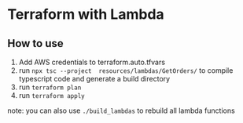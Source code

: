 # Terraform with Lambda

## How to use

1. Add AWS credentials to terraform.auto.tfvars
2. run `npx tsc --project  resources/lambdas/GetOrders/` to compile typescript code and generate a build directory
3. run `terraform plan`
4. run `terraform apply`

note: you can also use `./build_lambdas` to rebuild all lambda functions